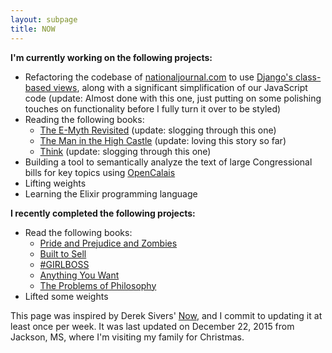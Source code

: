 ```yaml
---
layout: subpage
title: NOW
---
```


**I'm currently working on the following projects:**

* Refactoring the codebase of [nationaljournal.com](http://www.nationaljournal.com/) to use [Django's class-based views](https://docs.djangoproject.com/en/1.9/topics/class-based-views/), along with a significant simplification of our JavaScript code (update: Almost done with this one, just putting on some polishing touches on functionality before I fully turn it over to be styled)
* Reading the following books:
	- [The E-Myth Revisited](http://amzn.to/1RpDBZe) (update: slogging through this one)
	- [The Man in the High Castle](http://amzn.to/1Ia69TE) (update: loving this story so far)
	- [Think](http://amzn.to/1UBHskJ) (update: slogging through this one)
* Building a tool to semantically analyze the text of large Congressional bills for key topics using [OpenCalais](http://www.opencalais.com/)
* Lifting weights 
* Learning the Elixir programming language

**I recently completed the following projects:**

* Read the following books:
	- [Pride and Prejudice and Zombies](http://amzn.to/1Ia68zh)
	- [Built to Sell](http://amzn.to/1RpDyN3)
	- [#GIRLBOSS](http://amzn.to/1Ia6F40)
	- [Anything You Want](http://amzn.to/1Ia6GoO)
	- [The Problems of Philosophy](http://amzn.to/1UBHFUX)
* Lifted some weights

This page was inspired by Derek Sivers' [Now](http://sivers.org/now), and I commit to updating it at least once per week. It was last updated on December 22, 2015 from Jackson, MS, where I'm visiting my family for Christmas.